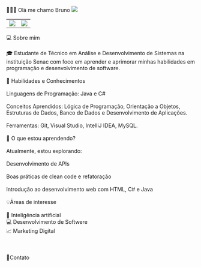 👨🏽‍💻 Olá me chamo Bruno
<img src="https://github.com/BrunoJoRo/Perfil/blob/main/Blue%20Modern%20Technology%20YouTube%20Intro.gif">
<Table>
  <td>
    <img src ="https://github-readme-stats.vercel.app/api?username=BrunoJoRo&theme=default">
  </td>
  <td>
    <img src ="https://github-readme-stats.vercel.app/api/top-langs/?username=BrunoJoRo&hide=html&layout=compact&theme=default">
  </td>
</Table>
<div>
  💻 Sobre mim <br>
  <br>
  🎓 Estudante de Técnico em Análise e Desenvolvimento de Sistemas na instituição Senac com foco em aprender e aprimorar minhas habilidades em programação e desenvolvimento de software.<br>
  <br>
  🚀 Habilidades e Conhecimentos<br>
  <br>
Linguagens de Programação: Java e C#<br>
<br>
Conceitos Aprendidos: Lógica de Programação, Orientação a Objetos, Estruturas de Dados, Banco de Dados e Desenvolvimento de Aplicações.<br>
<br>
Ferramentas: Git, Visual Studio, IntelliJ IDEA, MySQL.<br>
  <br>
  🌱 O que estou aprendendo?<br>
  <br>
Atualmente, estou explorando:<br>
<br>
Desenvolvimento de APIs<br>
<br>
Boas práticas de clean code e refatoração<br>
<br>
Introdução ao desenvolvimento web com HTML, C# e Java<br>
</div>
<br>
<div>
💡Áreas de interesse<br><br>
🤖 Inteligência artificial <br>
💻 Desenvolvimento de Softwere <br>
📈 Marketing Digital <br>
<div>
</div>
<br><br>

📲Contato





  
</div>

